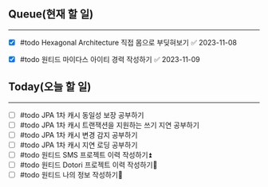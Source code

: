 ## Queue(현재 할 일)
---   
- [x] #todo Hexagonal Architecture 직접 몸으로 부딪혀보기 ✅ 2023-11-08
- [x] #todo 원티드 마이다스 아이티 경력 작성하기 ✅ 2023-11-09


## Today(오늘 할 일)
---   
- [ ] #todo JPA 1차 캐시 동일성 보장 공부하기
- [ ] #todo JPA 1차 캐시 트랜잭션을 지원하는 쓰기 지연 공부하기
- [ ] #todo JPA 1차 캐시 변경 감지 공부하기
- [ ] #todo JPA 1차 캐시 지연 로딩 공부하기
- [ ] #todo 원티드 SMS 프로젝트 이력 작성하기⏫ 
- [ ] #todo 원티드 Dotori 프로젝트 이력 작성하기🔼 
- [ ] #todo 원티드 나의 정보 작성하기🔼 